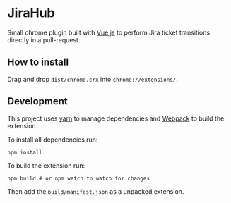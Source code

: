 # JiraHub
Small chrome plugin built with [Vue.js](https://vuejs.org/) to perform Jira ticket transitions directly in a pull-request.

## How to install

Drag and drop `dist/chrome.crx` into `chrome://extensions/`.

## Development

This project uses [yarn](https://yarnpkg.com/en/) to manage dependencies and [Webpack](https://webpack.github.io/) to build the extension.

To install all dependencies run:

    npm install

To build the extension run:

    npm build # or npm watch to watch for changes

Then add the `build/manifest.json` as a unpacked extension.

